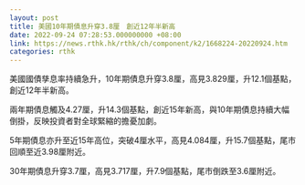 ```yaml
---
layout: post
title: 美國10年期債息升穿3.8厘　創近12年半新高
date: 2022-09-24 07:28:53.000000000 +08:00
link: https://news.rthk.hk/rthk/ch/component/k2/1668224-20220924.htm
categories: rthk
---
```


美國國債孳息率持續急升，10年期債息升穿3.8厘，高見3.829厘，升12.1個基點，創近12年半新高。

兩年期債息觸及4.27厘，升14.3個基點，創近15年新高，與10年期債息持續大幅倒掛，反映投資者對全球緊縮的擔憂加劇。

5年期債息亦升至近15年高位，突破4厘水平，高見4.084厘，升15.7個基點，尾市回順至近3.98厘附近。

30年期債息升穿3.7厘，高見3.717厘，升7.9個基點，尾市倒跌至3.6厘附近。
